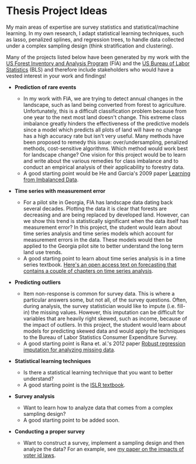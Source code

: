 # Thesis Project Ideas

My main areas of expertise are survey statistics and statistical/machine learning.  In my own research, I adapt statistical learning techniques, such as lasso, penalized splines, and regression trees, to handle data collected under a complex sampling design (think stratification and clustering).  

Many of the projects listed below have been generated by my work with the [US Forest Inventory and Analysis Program](https://www.fia.fs.fed.us/) (FIA) and the [US Bureau of Labor Statistics](https://www.bls.gov/) (BLS) and therefore include stakeholders who would have a vested interest in your work and findings!  

* **Prediction of rare events**
    + In my work with FIA, we are trying to detect annual changes in the landscape, such as land being converted from forest to agriculture.  Unfortunately, this is a difficult classification problem because from one year to the next most land doesn't change.  This extreme class imbalance greatly hinders the effectiveness of the predictive models since a model which predicts all plots of land will have no change has a high accuracy rate but isn't very useful.  Many methods have been proposed to remedy this issue: over/undersampling, penalized methods, cost-sensitive algorithms.  Which method would work best for landscape change?  One vision for this project would be to learn and write about the various remedies for class imbalance and to conduct an empirical analysis of their applicability to forestry data. 
    + A good starting point would be He and Garcia's 2009 paper [Learning from Imbalanced Data](https://ieeexplore.ieee.org/document/5128907/).

* **Time series with measurement error**
    + For a pilot site in Georgia, FIA has landscape data dating back several decades.  Plotting the data it is clear that forests are decreasing and are being replaced by developed land.  However, can we show this trend is statistically significant when the data itself has measurement error?  In this project, the student would learn about time series analysis and time series models which account for measurement errors in the data.  These models would then be applied to the Georgia pilot site to better understand the long term land use trends.
    + A good starting point to learn about time series analysis is in a time series textbook.  [Here's an open access text on forecasting that contains a couple of chapters on time series analysis](https://www.otexts.org/fpp/6/1).
  
    
* **Predicting outliers**
    + Item non-response is common for survey data.  This is where a particular answers some, but not all, of the survey questions.  Often, during analysis, the survey statistician would like to impute (i.e. fill-in) the missing values.  However, this imputation can be difficult for variables that are heavily right skewed, such as income, because of the impact of outliers.  In this project, the student would learn about models for predicting skewed data and would apply the techniques to the Bureau of Labor Statistics Consumer Expenditure Survey.
    + A good starting point is Rana et. al.'s 2012 paper [Robust regression imputation for analyzing missing data](https://ieeexplore.ieee.org/document/6396621/).
    
* **Statistical learning techniques**
    + Is there a statistical learning technique that you want to better understand? 
    + A good starting point is the [ISLR textbook](http://www-bcf.usc.edu/~gareth/ISL/).

* **Survey analysis**
    + Want to learn how to analyze data that comes from a complex sampling design?
    + A good starting point to be added soon.
    
* **Conducting a proper survey**    
    + Want to construct a survey, implement a sampling design and then analyze the data?  For an example, see [my paper on the impacts of voter id laws](https://www.tandfonline.com/doi/full/10.1080/2330443X.2017.1407721).


    
